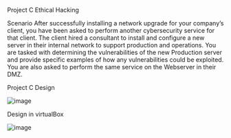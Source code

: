 Project C Ethical Hacking 

Scenario
After successfully installing a network upgrade for your company’s client, you have been asked to
perform another cybersecurity service for that client. The client hired a consultant to install and
configure a new server in their internal network to support production and operations. You are tasked
with determining the vulnerabilities of the new Production server and provide specific examples of how
any vulnerabilities could be exploited. You are also asked to perform the same service on the
Webserver in their DMZ.

Project C Design 

![image](https://user-images.githubusercontent.com/78877077/117555289-91b78700-b023-11eb-9ec9-795759a1610a.png)

Design in virtualBox

![image](https://user-images.githubusercontent.com/78877077/117555100-e65a0280-b021-11eb-9aef-82e58132d777.png)
